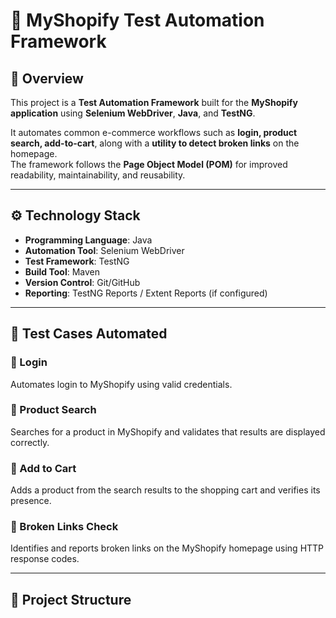 # 🛒 MyShopify Test Automation Framework

## 📌 Overview
This project is a **Test Automation Framework** built for the **MyShopify application** using **Selenium WebDriver**, **Java**, and **TestNG**.  

It automates common e-commerce workflows such as **login, product search, add-to-cart**, along with a **utility to detect broken links** on the homepage.  
The framework follows the **Page Object Model (POM)** for improved readability, maintainability, and reusability.  

---

## ⚙️ Technology Stack
- **Programming Language**: Java  
- **Automation Tool**: Selenium WebDriver  
- **Test Framework**: TestNG  
- **Build Tool**: Maven  
- **Version Control**: Git/GitHub  
- **Reporting**: TestNG Reports / Extent Reports (if configured)  

---

## 🧪 Test Cases Automated
### 🔐 Login  
Automates login to MyShopify using valid credentials.  

### 🔎 Product Search  
Searches for a product in MyShopify and validates that results are displayed correctly.  

### 🛒 Add to Cart  
Adds a product from the search results to the shopping cart and verifies its presence.  

### 🔗 Broken Links Check  
Identifies and reports broken links on the MyShopify homepage using HTTP response codes.  

---

## 📂 Project Structure

